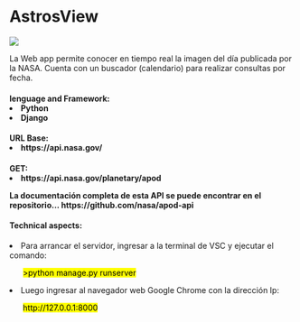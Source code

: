 
<caption>
    <div class="container" style="text-aling:center";>
        <h1>AstrosView</h1>
    </div>
</caption>

<section>
<div class="container">
    <img src="https://github.com/user-attachments/assets/379b0da9-a09e-42e6-92bb-ef3c8b0925a1">
</div>   
<div class="container">
    <p>La Web app permite conocer en tiempo real la imagen del día publicada por la NASA. Cuenta con un buscador (calendario) para realizar consultas por fecha.</p>
</div>
<div class="container">
    <h4>lenguage and Framework:</4>
        <li>Python</il>
        <li>Django</li>
</div>
<div class="container">
    <h4>URL Base:</4>
        <li>https://api.nasa.gov/</li>
</div>

<div class="container">
    <h4>GET:</4>
        <li>https://api.nasa.gov/planetary/apod</li>
        <p>La documentación completa de esta API se puede encontrar en el repositorio... https://github.com/nasa/apod-api </p>
</div>
</section>

<footer>
<div class="container my-2">
    <h4>Technical aspects:</h4>
</div>

<div class="container my-2">
    <li>Para arrancar el servidor, ingresar a la terminal de VSC y ejecutar el comando:</li> 
        <ol><mark> >python manage.py runserver</mark></ol>
    <li>Luego ingresar al navegador web Google Chrome con la dirección Ip:</li>
        <ol><mark>http://127.0.0.1:8000</mark></ol>
</div>
</footer>






